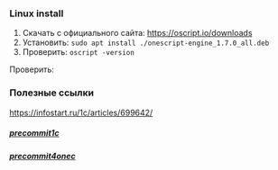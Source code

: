 ### Linux install
1. Скачать с официального сайта: https://oscript.io/downloads
2. Установить: `sudo apt install ./onescript-engine_1.7.0_all.deb`
3. Проверить: `oscript -version`

Проверить:

### Полезные ссылки
https://infostart.ru/1c/articles/699642/

##### [precommit1c](https://github.com/xDrivenDevelopment/precommit1c)

##### [precommit4onec](https://github.com/bia-tech/precommit4onec)